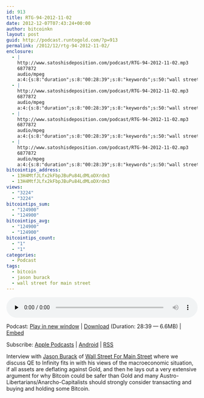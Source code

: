 ```yaml
---
id: 913
title: RTG-94-2012-11-02
date: 2012-12-07T07:43:24+00:00
author: bitcoinkn
layout: post
guid: http://podcast.runtogold.com/?p=913
permalink: /2012/12/rtg-94-2012-11-02/
enclosure:
  - |
    http://www.satoshisdeposition.com/podcast/RTG-94-2012-11-02.mp3
    6877872
    audio/mpeg
    a:4:{s:8:"duration";s:8:"00:28:39";s:8:"keywords";s:50:"wall street for main street, jason burack, bitcoin";s:6:"author";s:17:"Trace Mayer, J.D.";s:8:"explicit";s:1:"2";}
  - |
    http://www.satoshisdeposition.com/podcast/RTG-94-2012-11-02.mp3
    6877872
    audio/mpeg
    a:4:{s:8:"duration";s:8:"00:28:39";s:8:"keywords";s:50:"wall street for main street, jason burack, bitcoin";s:6:"author";s:17:"Trace Mayer, J.D.";s:8:"explicit";s:1:"2";}
  - |
    http://www.satoshisdeposition.com/podcast/RTG-94-2012-11-02.mp3
    6877872
    audio/mpeg
    a:4:{s:8:"duration";s:8:"00:28:39";s:8:"keywords";s:50:"wall street for main street, jason burack, bitcoin";s:6:"author";s:17:"Trace Mayer, J.D.";s:8:"explicit";s:1:"2";}
  - |
    http://www.satoshisdeposition.com/podcast/RTG-94-2012-11-02.mp3
    6877872
    audio/mpeg
    a:4:{s:8:"duration";s:8:"00:28:39";s:8:"keywords";s:50:"wall street for main street, jason burack, bitcoin";s:6:"author";s:17:"Trace Mayer, J.D.";s:8:"explicit";s:1:"2";}
bitcointips_address:
  - 13H4MtfJLfx2kFbpJBuPu84LdMLoDXrdm3
  - 13H4MtfJLfx2kFbpJBuPu84LdMLoDXrdm3
views:
  - "3224"
  - "3224"
bitcointips_sum:
  - "124900"
  - "124900"
bitcointips_avg:
  - "124900"
  - "124900"
bitcointips_count:
  - "1"
  - "1"
categories:
  - Podcast
tags:
  - bitcoin
  - jason burack
  - wall street for main street
---
```

<!--powerpress_player-->

<div class="powerpress_player" id="powerpress_player_5686">
  <audio class="wp-audio-shortcode" id="audio-913-97" preload="none" style="width: 100%;" controls="controls"><source type="audio/mpeg" src="http://media.blubrry.com/bitcoinruntogold/p/www.satoshisdeposition.com/podcast/RTG-94-2012-11-02.mp3?_=97" /><a href="http://media.blubrry.com/bitcoinruntogold/p/www.satoshisdeposition.com/podcast/RTG-94-2012-11-02.mp3">http://media.blubrry.com/bitcoinruntogold/p/www.satoshisdeposition.com/podcast/RTG-94-2012-11-02.mp3</a></audio>
</div>

<p class="powerpress_links powerpress_links_mp3">
  Podcast: <a href="http://media.blubrry.com/bitcoinruntogold/p/www.satoshisdeposition.com/podcast/RTG-94-2012-11-02.mp3" class="powerpress_link_pinw" target="_blank" title="Play in new window" onclick="return powerpress_pinw('https://www.bitcoin.kn/?powerpress_pinw=913-podcast');" rel="nofollow">Play in new window</a> | <a href="http://media.blubrry.com/bitcoinruntogold/s/www.satoshisdeposition.com/podcast/RTG-94-2012-11-02.mp3" class="powerpress_link_d" title="Download" rel="nofollow" download="RTG-94-2012-11-02.mp3">Download</a> (Duration: 28:39 &#8212; 6.6MB) | <a href="#" class="powerpress_link_e" title="Embed" onclick="return powerpress_show_embed('913-podcast');" rel="nofollow">Embed</a>
</p>

<p class="powerpress_embed_box" id="powerpress_embed_913-podcast" style="display: none;">
  <input id="powerpress_embed_913-podcast_t" type="text" value="<iframe width=&quot;320&quot; height=&quot;30&quot; src=&quot;https://www.bitcoin.kn/?powerpress_embed=913-podcast&amp;powerpress_player=mediaelement-audio&quot; frameborder=&quot;0&quot; scrolling=&quot;no&quot;></iframe>" onclick="javascript: this.select();" onfocus="javascript: this.select();" style="width: 70%;" readOnly />
</p>

<p class="powerpress_links powerpress_subscribe_links">
  Subscribe: <a href="https://itunes.apple.com/WebObjects/MZStore.woa/wa/viewPodcast?id=301670981&mt=2&ls=1#episodeGuid=http%3A%2F%2Fpodcast.runtogold.com%2F%3Fp%3D913" class="powerpress_link_subscribe powerpress_link_subscribe_itunes" title="Subscribe on Apple Podcasts" rel="nofollow">Apple Podcasts</a> | <a href="https://subscribeonandroid.com/www.bitcoin.kn/feed/podcast/" class="powerpress_link_subscribe powerpress_link_subscribe_android" title="Subscribe on Android" rel="nofollow">Android</a> | <a href="https://www.bitcoin.kn/feed/podcast/" class="powerpress_link_subscribe powerpress_link_subscribe_rss" title="Subscribe via RSS" rel="nofollow">RSS</a>
</p>

Interview with <a title="jason burack" href="http://www.jasonburack.com/" target="_blank">Jason Burack</a> of <a title="wall street for main street" href="http://www.wallstformainst.com/" target="_blank">Wall Street For Main Street</a> where we discuss QE to Infinity fits in with his views of the macroeconomic situation, if all assets are deflating against Gold, and then he lays out a very extensive argument for why Bitcoin could be safer than Gold and many Austro-Libertarians/Anarcho-Capitalists should strongly consider transacting and buying and holding some Bitcoin.